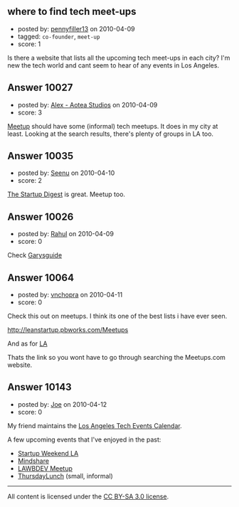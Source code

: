 ## where to find tech meet-ups

- posted by: [pennyfiller13](https://stackexchange.com/users/-1/2438-pennyfiller13) on 2010-04-09
- tagged: `co-founder`, `meet-up`
- score: 1

Is there a website that lists all the upcoming tech meet-ups in each city?  I'm new the tech world and cant seem to hear of any events in Los Angeles.


## Answer 10027

- posted by: [Alex - Aotea Studios](https://stackexchange.com/users/-1/1744-alex-aotea-studios) on 2010-04-09
- score: 3

<p><a href="http://meetup.com" rel="nofollow">Meetup</a> should have some (informal) tech meetups. It does in my city at least. Looking at the search results, there's plenty of groups in LA too.</p>



## Answer 10035

- posted by: [Seenu](https://stackexchange.com/users/-1/2809-seenu) on 2010-04-10
- score: 2

<p><a href="http://thestartupdigest.com/" rel="nofollow">The Startup Digest</a> is great. Meetup too.</p>



## Answer 10026

- posted by: [Rahul](https://stackexchange.com/users/-1/2109-rahul) on 2010-04-09
- score: 0

<p>Check <a href="http://garysguide.org/" rel="nofollow">Garysguide</a></p>



## Answer 10064

- posted by: [vnchopra](https://stackexchange.com/users/-1/2821-vnchopra) on 2010-04-11
- score: 0

<p>Check this out on meetups. I think its one of the best lists i have ever seen.</p>

<p><a href="http://leanstartup.pbworks.com/Meetups" rel="nofollow">http://leanstartup.pbworks.com/Meetups</a></p>

<p>And as for 
<a href="http://www.meetup.com/Los-Angeles-Lean-Startup-Circle/" rel="nofollow">LA</a></p>

<p>Thats the link so you wont have to go through searching the Meetups.com website.</p>



## Answer 10143

- posted by: [Joe](https://stackexchange.com/users/-1/1572-joe) on 2010-04-12
- score: 0

<p>My friend maintains the <a href="http://latechcalendar.com/" rel="nofollow">Los Angeles Tech Events Calendar</a>.</p>

<p>A few upcoming events that I've enjoyed in the past:</p>

<ul>
<li><a href="http://la.startupweekend.org/" rel="nofollow">Startup Weekend LA</a></li>
<li><a href="http://www.mindshare.la/" rel="nofollow">Mindshare</a></li>
<li><a href="http://lawebdev-april2010.eventbrite.com/" rel="nofollow">LAWBDEV Meetup</a></li>
<li><a href="http://promenade.thursdaylunch.com/" rel="nofollow">ThursdayLunch</a> (small, informal)</li>
</ul>




---

All content is licensed under the [CC BY-SA 3.0 license](https://creativecommons.org/licenses/by-sa/3.0/).
